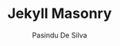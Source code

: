 ---
title: "Jekyll Masonry"
github: https://github.com/pasindud/jekyll-masonry
demo: http://pasindud.github.io/
author: Pasindu De Silva
draft: true
ssg:
  - Jekyll
cms:
  - No Cms
---